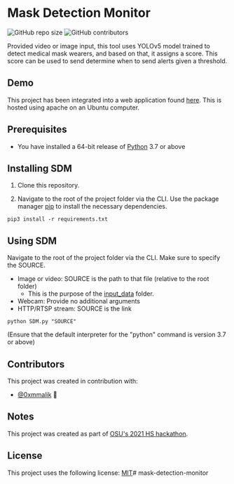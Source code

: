 # Mask Detection Monitor

![GitHub repo size](https://img.shields.io/github/repo-size/zeyad-mansour/social-distancing-monitor)
![GitHub contributors](https://img.shields.io/github/contributors/zeyad-mansour/social-distancing-monitor)

Provided video or image input, this tool uses YOLOv5 model trained to detect medical mask wearers, and based on that, it assigns a score. This score can be used to send determine when to send alerts given a threshold.

## Demo

This project has been integrated into a web application found [here](https://www.zeyadmansour.com/sdm/). This is hosted using apache on an Ubuntu computer.

## Prerequisites

* You have installed a 64-bit release of [Python](https://www.python.org/downloads/) 3.7 or above

## Installing SDM

1. Clone this repository.

2. Navigate to the root of the project folder via the CLI. Use the package manager [pip](https://pip.pypa.io/en/stable/) to install the necessary dependencies.
```
pip3 install -r requirements.txt
```  

## Using SDM

Navigate to the root of the project folder via the CLI. Make sure to specify the SOURCE.
* Image or video: SOURCE is the path to that file (relative to the root folder)
	* This is the purpose of the [input_data](input_data) folder.
* Webcam: Provide no additional arguments
* HTTP/RTSP stream: SOURCE is the link

```
python SDM.py "SOURCE"
```
(Ensure that the default interpreter for the "python" command is version 3.7 or above)
## Contributors

This project was created in contribution with:

* [@0xmmalik](https://github.com/0xmmalik) 📖

## Notes

This project was created as part of [OSU's 2021 HS hackathon](https://hack.osu.edu/hs/2021/).

## License

This project uses the following license: [MIT](https://github.com/zeyad-mansour/social-distancing-monitor/blob/main/LICENSE)# mask-detection-monitor
